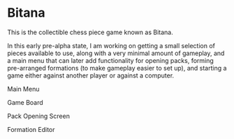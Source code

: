 # Bitana
This is the collectible chess piece game known as Bitana.

In this early pre-alpha state, I am working on getting a small selection of pieces available to use, along with a very minimal amount of gameplay, and a main menu that can later add functionality for opening packs, forming pre-arranged formations (to make gameplay easier to set up), and starting a game either against another player or against a computer.

Main Menu

Game Board

Pack Opening Screen

Formation Editor
